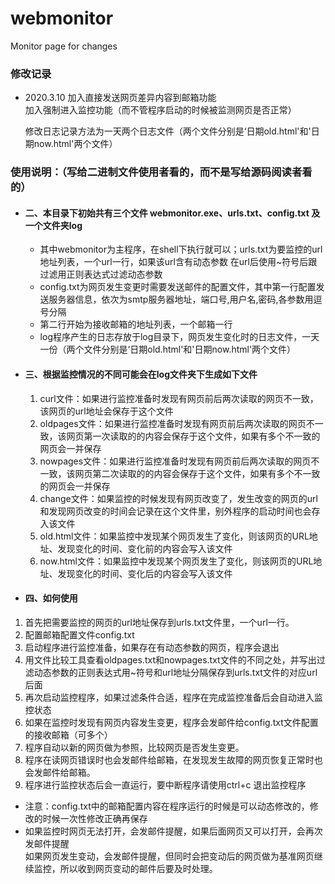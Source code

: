 # webmonitor
Monitor page for changes

### 修改记录

+ 2020.3.10
	加入直接发送网页差异内容到邮箱功能  
	加入强制进入监控功能（而不管程序启动的时候被监测网页是否正常）
	
	修改日志记录方法为一天两个日志文件（两个文件分别是‘日期old.html'和'日期now.html'两个文件）

### 使用说明：（写给二进制文件使用者看的，而不是写给源码阅读者看的）

 
+ #### 二、本目录下初始共有三个文件 webmonitor.exe、urls.txt、config.txt 及一个文件夹log  
  + 其中webmonitor为主程序，在shell下执行就可以；urls.txt为要监控的url地址列表，一个url一行，如果该url含有动态参数 在url后使用~符号后跟过滤用正则表达式过滤动态参数  
  + config.txt为网页发生变更时需要发送邮件的配置文件，其中第一行配置发送服务器信息，依次为smtp服务器地址，端口号,用户名,密码,各参数用逗号分隔  
  + 第二行开始为接收邮箱的地址列表，一个邮箱一行  
  + log程序产生的日志存放于log目录下，网页发生变化时的日志文件，一天一份（两个文件分别是‘日期old.html'和'日期now.html'两个文件）
+ #### 三、根据监控情况的不同可能会在log文件夹下生成如下文件  
  1. curl文件：如果进行监控准备时发现有网页前后两次读取的网页不一致，该网页的url地址会保存于这个文件  
  2. oldpages文件：如果进行监控准备时发现有网页前后两次读取的网页不一致，该网页第一次读取的的内容会保存于这个文件，如果有多个不一致的网页会一并保存  
  3. nowpages文件：如果进行监控准备时发现有网页前后两次读取的网页不一致，该网页第二次读取的的内容会保存于这个文件，如果有多个不一致的网页会一并保存  
  4. change文件：如果监控的时候发现有网页改变了，发生改变的网页的url 和发现网页改变的时间会记录在这个文件里，别外程序的启动时间也会存入该文件  
  5. old.html文件：如果监控中发现某个网页发生了变化，则该网页的URL地址、发现变化的时间、变化前的内容会写入该文件  
  6. now.html文件：如果监控中发现某个网页发生了变化，则该网页的URL地址、发现变化的时间、变化后的内容会写入该文件  

+ #### 四、如何使用  
1. 首先把需要监控的网页的url地址保存到urls.txt文件里，一个url一行。  
2. 配置邮箱配置文件config.txt  
3. 启动程序进行监控准备，如果存在有动态参数的网页，程序会退出  
4. 用文件比较工具查看oldpages.txt和nowpages.txt文件的不同之处，并写出过滤动态参数的正则表达式用~符号和url地址分隔保存到urls.txt文件的对应url后面  
5. 再次启动监控程序，如果过滤条件合适，程序在完成监控准备后会自动进入监控状态  
6. 如果在监控时发现有网页内容发生变更，程序会发邮件给config.txt文件配置的接收邮箱（可多个）  
7. 程序自动以新的网页做为参照，比较网页是否发生变更。
8. 程序在读网页错误时也会发邮件给邮箱，在发现发生故障的网页恢复正常时也会发邮件给邮箱。
9. 程序进行监控状态后会一直运行，要中断程序请使用ctrl+c 退出监控程序  

+ 注意：config.txt中的邮箱配置内容在程序运行的时候是可以动态修改的，修改的时候一次性修改正确再保存  
+ 如果监控时网页无法打开，会发邮件提醒，如果后面网页又可以打开，会再次发邮件提醒  
如果网页发生变动，会发邮件提醒，但同时会把变动后的网页做为基准网页继续监控，所以收到网页变动的邮件后要及时处理。  
